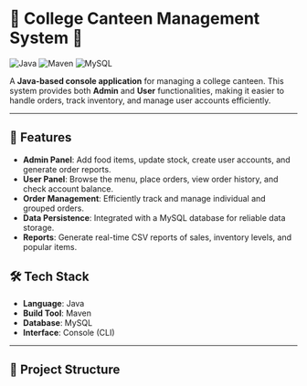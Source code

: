 # 🍔 College Canteen Management System 🍕
![Java](https://img.shields.io/badge/Java-ED8B00?style=for-the-badge&logo=java&logoColor=white)
![Maven](https://img.shields.io/badge/Maven-C71A36?style=for-the-badge&logo=apache-maven&logoColor=white)
![MySQL](https://img.shields.io/badge/MySQL-4479A1?style=for-the-badge&logo=mysql&logoColor=white)

A **Java-based console application** for managing a college canteen. This system provides both **Admin** and **User** functionalities, making it easier to handle orders, track inventory, and manage user accounts efficiently.

---

## 🌟 Features
- **Admin Panel**: Add food items, update stock, create user accounts, and generate order reports.
- **User Panel**: Browse the menu, place orders, view order history, and check account balance.
- **Order Management**: Efficiently track and manage individual and grouped orders.
- **Data Persistence**: Integrated with a MySQL database for reliable data storage.
- **Reports**: Generate real-time CSV reports of sales, inventory levels, and popular items.

## 🛠️ Tech Stack
- **Language**: Java
- **Build Tool**: Maven
- **Database**: MySQL
- **Interface**: Console (CLI)

---

## 📂 Project Structure
